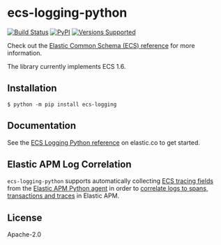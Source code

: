 # ecs-logging-python

[![Build Status](https://apm-ci.elastic.co/job/apm-agent-python/job/ecs-logging-python-mbp/job/master/badge/icon)](https://apm-ci.elastic.co/blue/organizations/jenkins/apm-agent-python%2Fecs-logging-python-mbp/branches)
[![PyPI](https://img.shields.io/pypi/v/ecs-logging)](https://pypi.org/project/ecs-logging)
[![Versions Supported](https://img.shields.io/pypi/pyversions/ecs-logging)](https://pypi.org/project/ecs-logging)

Check out the [Elastic Common Schema (ECS) reference](https://www.elastic.co/guide/en/ecs/current/index.html)
for more information.

The library currently implements ECS 1.6.

## Installation

```console
$ python -m pip install ecs-logging
```

## Documentation

See the [ECS Logging Python reference](https://www.elastic.co/guide/en/ecs-logging/python/current/index.html) on elastic.co to get started.

## Elastic APM Log Correlation

`ecs-logging-python` supports automatically collecting [ECS tracing fields](https://www.elastic.co/guide/en/ecs/master/ecs-tracing.html)
from the [Elastic APM Python agent](https://github.com/elastic/apm-agent-python) in order to
[correlate logs to spans, transactions and traces](https://www.elastic.co/guide/en/apm/agent/python/current/log-correlation.html) in Elastic APM.

## License

Apache-2.0
